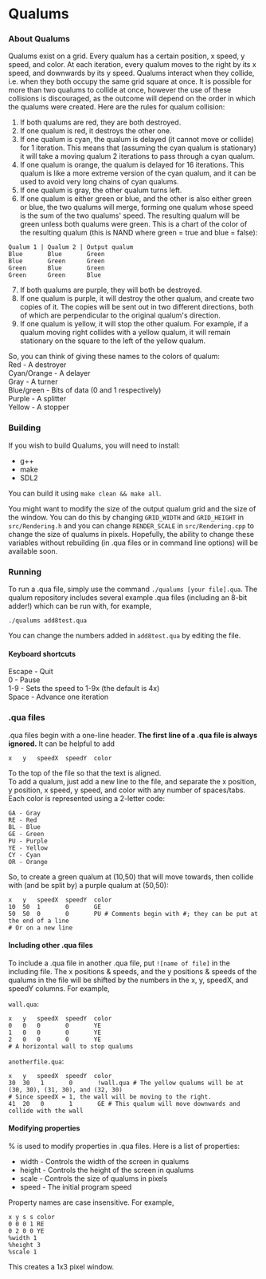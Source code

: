 # Qualums
### About Qualums
Qualums exist on a grid. Every qualum has a certain position, x speed, y speed, and color. At each iteration, every qualum moves to the right by its x speed, and downwards by its y speed. Qualums interact when they collide, i.e. when they both occupy the same grid square at once. It is possible for more than two qualums to collide at once, however the use of these collisions is discouraged, as the outcome will depend on the order in which the qualums were created. Here are the rules for qualum collision:
1. If both qualums are red, they are both destroyed.
2. If one qualum is red, it destroys the other one.
3. If one qualum is cyan, the qualum is delayed (it cannot move or collide) for 1 iteration. This means that (assuming the cyan qualum is stationary) it will take a moving qualum 2 iterations to pass through a cyan qualum.
4. If one qualum is orange, the qualum is delayed for 16 iterations. This qualum is like a more extreme version of the cyan qualum, and it can be used to avoid very long chains of cyan qualums.
5. If one qualum is gray, the other qualum turns left.
6. If one qualum is either green or blue, and the other is also either green or blue, the two qualums will merge, forming one qualum whose speed is the sum of the two qualums' speed. The resulting qualum will be green unless both qualums were green. This is a chart of the color of the resulting qualum (this is NAND where green = true and blue = false):   
```
Qualum 1 | Qualum 2 | Output qualum
Blue       Blue       Green
Blue       Green      Green
Green      Blue       Green
Green      Green      Blue
```
7. If both qualums are purple, they will both be destroyed.
8. If one qualum is purple, it will destroy the other qualum, and create two copies of it. The copies will be sent out in two different directions, both of which are perpendicular to the original qualum's direction.
9. If one qualum is yellow, it will stop the other qualum. For example, if a qualum moving right collides with a yellow qualum, it will remain stationary on the square to the left of the yellow qualum.

So, you can think of giving these names to the colors of qualum:  
Red - A destroyer  
Cyan/Orange - A delayer  
Gray - A turner  
Blue/green - Bits of data (0 and 1 respectively)  
Purple - A splitter  
Yellow - A stopper
### Building
If you wish to build Qualums, you will need to install:
- g++
- make
- SDL2  

You can build it using `make clean && make all`.

You might want to modify the size of the output qualum grid and the size of the window. You can do this by changing `GRID_WIDTH` and `GRID_HEIGHT` in `src/Rendering.h` and you can change `RENDER_SCALE` in `src/Rendering.cpp` to change the size of qualums in pixels. Hopefully, the ability to change these variables without rebuilding (in .qua files or in command line options) will be available soon.
### Running
To run a .qua file, simply use the command `./qualums [your file].qua`.
The qualum repository includes several example .qua files (including an 8-bit adder!) which can be run with, for example,
```
./qualums add8test.qua
```
You can change the numbers added in `add8test.qua` by editing the file.

#### Keyboard shortcuts
Escape - Quit  
0 - Pause  
1-9 - Sets the speed to 1-9x (the default is 4x)  
Space - Advance one iteration  

### .qua files
.qua files begin with a one-line header. **The first line of a .qua file is always ignored.** It can be helpful to add
```
x   y   speedX  speedY  color
```
To the top of the file so that the text is aligned.   
To add a qualum, just add a new line to the file, and separate the x position, y position, x speed, y speed, and color with any number of spaces/tabs.  
Each color is represented using a 2-letter code:
```
GA - Gray
RE - Red
BL - Blue
GE - Green
PU - Purple
YE - Yellow
CY - Cyan
OR - Orange
```
So, to create a green qualum at (10,50) that will move towards, then collide with (and be split by) a purple qualum at (50,50):
```
x   y   speedX  speedY  color
10  50  1       0       GE
50  50  0       0       PU # Comments begin with #; they can be put at the end of a line
# Or on a new line
```
#### Including other .qua files
To include a .qua file in another .qua file, put `![name of file]` in the including file. The x positions & speeds, and the y positions & speeds of the qualums in the file will be shifted by the numbers in the x, y, speedX, and speedY columns. For example,

`wall.qua`:
```
x   y   speedX  speedY  color
0   0   0       0       YE
1   0   0       0       YE
2   0   0       0       YE
# A horizontal wall to stop qualums
```

`anotherfile.qua`:
```
x   y   speedX  speedY  color
30  30   1       0       !wall.qua # The yellow qualums will be at (30, 30), (31, 30), and (32, 30)
# Since speedX = 1, the wall will be moving to the right.
41  20   0       1       GE # This qualum will move downwards and collide with the wall
```

#### Modifying properties
% is used to modify properties in .qua files. Here is a list of properties:

- width - Controls the width of the screen in qualums
- height - Controls the height of the screen in qualums
- scale - Controls the size of qualums in pixels
- speed - The initial program speed

Property names are case insensitive.
For example,
```
x y s s color
0 0 0 1 RE
0 2 0 0 YE
%width 1
%height 3
%scale 1
```
This creates a 1x3 pixel window.
